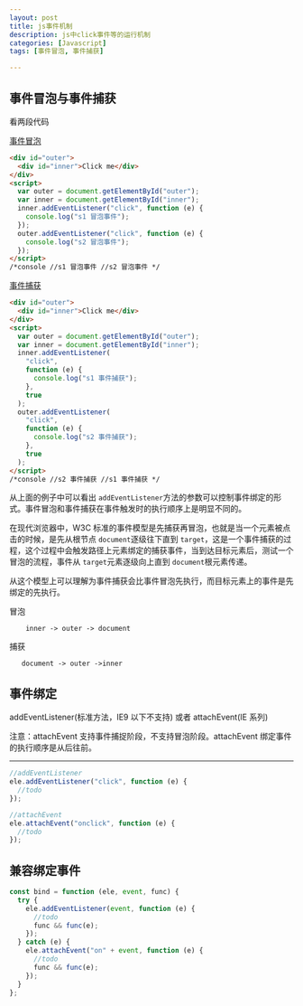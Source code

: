 ```yaml
---
layout: post
title: js事件机制
description: js中click事件等的运行机制
categories: [Javascript]
tags: [事件冒泡, 事件捕获]

---
```


## 事件冒泡与事件捕获

看两段代码

[事件冒泡](https://codepen.io/notcold/pen/XyjvzK)

```html
<div id="outer">
  <div id="inner">Click me</div>
</div>
<script>
  var outer = document.getElementById("outer");
  var inner = document.getElementById("inner");
  inner.addEventListener("click", function (e) {
    console.log("s1 冒泡事件");
  });
  outer.addEventListener("click", function (e) {
    console.log("s2 冒泡事件");
  });
</script>
/*console //s1 冒泡事件 //s2 冒泡事件 */
```

[事件捕获](https://codepen.io/notcold/pen/BGLXrM)

```html
<div id="outer">
  <div id="inner">Click me</div>
</div>
<script>
  var outer = document.getElementById("outer");
  var inner = document.getElementById("inner");
  inner.addEventListener(
    "click",
    function (e) {
      console.log("s1 事件捕获");
    },
    true
  );
  outer.addEventListener(
    "click",
    function (e) {
      console.log("s2 事件捕获");
    },
    true
  );
</script>
/*console //s2 事件捕获 //s1 事件捕获 */
```

从上面的例子中可以看出 `addEventListener`方法的参数可以控制事件绑定的形式。事件冒泡和事件捕获在事件触发时的执行顺序上是明显不同的。

   <!-- more -->

在现代浏览器中，W3C 标准的事件模型是先捕获再冒泡，也就是当一个元素被点击的时候，是先从根节点 `document`逐级往下直到 `target`，这是一个事件捕获的过程，这个过程中会触发路径上元素绑定的捕获事件，当到达目标元素后，测试一个冒泡的流程，事件从 `target`元素逐级向上直到 `document`根元素传递。
  
 从这个模型上可以理解为事件捕获会比事件冒泡先执行，而目标元素上的事件是先绑定的先执行。

冒泡

```
    inner -> outer -> document
```

捕获

```
   document -> outer ->inner
```

## 事件绑定

addEventListener(标准方法，IE9 以下不支持) 或者 attachEvent(IE 系列)

注意：attachEvent 支持事件捕捉阶段，不支持冒泡阶段。attachEvent 绑定事件的执行顺序是从后往前。

---

```js
//addEventListener
ele.addEventListener("click", function (e) {
  //todo
});

//attachEvent
ele.attachEvent("onclick", function (e) {
  //todo
});
```

## 兼容绑定事件

```js
const bind = function (ele, event, func) {
  try {
    ele.addEventListener(event, function (e) {
      //todo
      func && func(e);
    });
  } catch (e) {
    ele.attachEvent("on" + event, function (e) {
      //todo
      func && func(e);
    });
  }
};
```
